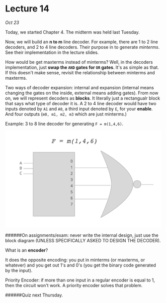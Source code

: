 Lecture 14
==========

*Oct 23*

Today, we started Chapter 4. The midterm was held last Tuesday.

Now, we will build an **n to m** line decoder. For example, there are 1 to 2 line decoders, and 2 to 4 line decoders. Their purpose in to generate *minterms*. See their implementation in the lecture slides.

How would be get maxterms instead of minterms? Well, in the decoders implementation, just **swap the `AND` gates for `OR` gates**. It's as simple as that. If this doesn't make sense, revisit the relationship between minterms and maxterms.

Two ways of decoder expansion: internal and expansion (internal means changing the gates on the inside, external means adding gates). From now on, we will represent decoders as **blocks**. It literally just a rectangualr block that says what type of decoder it is. A 2 to 4 line decoder would have two inputs denoted by `A1` and `A0`, a third input denoted by `E`, for your **enable**. And four outputs (`m0, m1, m2, m3` which are just minterms.)

Example: 3 to 8 line decoder for generating `F = m(1,4,6)`.

<img src="img/3to8.png" />

######On assignments/exam: never write the internal design, just use the block diagram (UNLESS SPECIFICALLY ASKED TO DESIGN THE DECODER).

What is an **encoder**?

It does the opposite encoding: you put in minterms (or maxterms, or whatever) and you get out 1's and 0's (you get the binary code generated by the input).

Priority Encoder: if more than one input in a regular encoder is equal to 1, then the circuit won't work. A priority encoder solves that problem.

######Quiz next Thursday.
